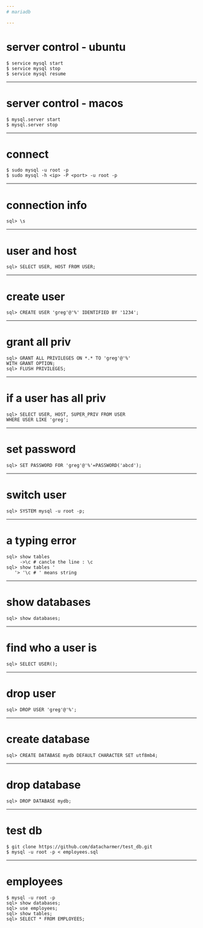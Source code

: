 ```yaml
---
# mariadb

---
```

# server control - ubuntu
```
$ service mysql start
$ service mysql stop
$ service mysql resume
```
---
# server control - macos
```
$ mysql.server start
$ mysql.server stop
```
---
# connect
```
$ sudo mysql -u root -p
$ sudo mysql -h <ip> -P <port> -u root -p
```
---
# connection info
```
sql> \s
```
---
# user and host
```
sql> SELECT USER, HOST FROM USER;
```
---
# create user
```
sql> CREATE USER 'greg'@'%' IDENTIFIED BY '1234';
```
---
# grant all priv
```
sql> GRANT ALL PRIVILEGES ON *.* TO 'greg'@'%'
WITH GRANT OPTION;
sql> FLUSH PRIVILEGES;
```
---
# if a user has all priv
```
sql> SELECT USER, HOST, SUPER_PRIV FROM USER
WHERE USER LIKE 'greg';
```
---
# set password
```
sql> SET PASSWORD FOR 'greg'@'%'=PASSWORD('abcd');
```
---
# switch user
```
sql> SYSTEM mysql -u root -p;
```
---
# a typing error
```
sql> show tables
     ->\c # cancle the line : \c
sql> show tables '
   '> '\c # ' means string
```
---
# show databases
```
sql> show databases;
```
---
# find who a user is
```
sql> SELECT USER();
```
---
# drop user
```
sql> DROP USER 'greg'@'%';
```
---
# create database
```
sql> CREATE DATABASE mydb DEFAULT CHARACTER SET utf8mb4;
```
---
# drop database
```
sql> DROP DATABASE mydb;
```
---
# test db
```
$ git clone https://github.com/datacharmer/test_db.git
$ mysql -u root -p < employees.sql
```
---
# employees
```
$ mysql -u root -p
sql> show databases;
sql> use employees;
sql> show tables;
sql> SELECT * FROM EMPLOYEES;
```

